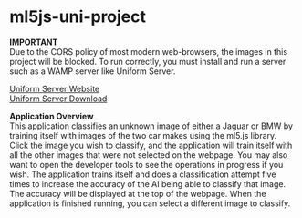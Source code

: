 # ml5js-uni-project

**IMPORTANT** <br>
Due to the CORS policy of most modern web-browsers, the images in this project will be blocked. To run correctly, you must install and run a server such as a WAMP server like Uniform Server. <br>

<a href="https://www.uniformserver.com/">Uniform Server Website</a><br>
<a href="https://sourceforge.net/projects/miniserver/">Uniform Server Download</a><br>

**Application Overview** <br>
This application classifies an unknown image of either a Jaguar or BMW by training itself with images
of the two car makes using the ml5.js library. Click the image you wish to classify, and the application
will train itself with all the other images that were not selected on the webpage. You may also want
to open the developer tools to see the operations in progress if you wish. The application trains itself
and does a classification attempt five times to increase the accuracy of the AI being able to classify
that image. The accuracy will be displayed at the top of the webpage. When the application is
finished running, you can select a different image to classify.

